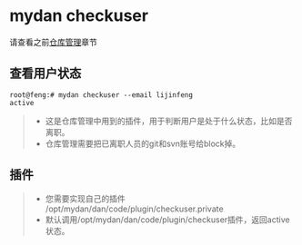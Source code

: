 # mydan checkuser
请查看之前[仓库管理](/usage/code.md)章节

## 查看用户状态

```
root@feng:# mydan checkuser --email lijinfeng
active
```
> * 这是仓库管理中用到的插件，用于判断用户是处于什么状态，比如是否离职。
> * 仓库管理需要把已离职人员的git和svn账号给block掉。

## 插件

> * 您需要实现自己的插件 /opt/mydan/dan/code/plugin/checkuser.private
> * 默认调用/opt/mydan/dan/code/plugin/checkuser插件，返回active状态。
